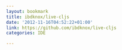 ```yaml
---
layout: bookmark
title: ibdknox/live-cljs
date: '2012-11-16T04:52:22+01:00'
link: https://github.com/ibdknox/live-cljs
categories: IDE

---
```

